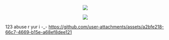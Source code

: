 <p align="center"

![](https://komarev.com/ghpvc/?username=silentsaltcookie&color=5f00db&label=+grape+toothpaste+/+white+grape+fans..)
<p align="center">
<img src="https://i.postimg.cc/8CTmwVvz/SPOILER-Titelloses-548-20250715114301.webp"/>
<p align="center">


123 abuse r yur i -_-
https://github.com/user-attachments/assets/a2bfe218-66c7-4669-b15e-a68ef8dee121

